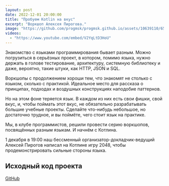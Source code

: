 ```yaml
---
layout: post
date: 2022-12-01 20:00:00
title: "Пробуем Kotlin на вкус"
excerpt: "Воркшоп Алексея Пирогова."
image: "https://github.com/progmsk/progmsk.github.io/assets/10639110/6543d971-15e6-4547-9903-c888bea202d1"
videos:
  - "https://www.youtube.com/embed/V2YqLtD3HoU"
---
```


Знакомство с языками программирования бывает разным. Можно погрузиться в серьёзных проект, в котором, помимо языка, нужно держать в голове тестирование, архитектуру, системную библиотеку и даже, вероятно, такие штуки, как HTTP, JSON и SQL.

Воркшопы с продолжением хороши тем, что знакомят не столько с языком, сколько с практикой. Идеальное место для рассказа о принципах, подходах и воздушных конструкциях наподобие паттернов.

Но на этом фоне теряется язык. В каждом из них есть свои фишки, свой вкус, и, чтобы поймать этот вкус, не обязательно разрабатывать большие учебные проекты. Сделайте что-нибудь небольшое, но достаточно трудное, и вы поймёте, чего стоит язык на практике.

Мы, в клубе программистов, решили провести серию воркшопов, посвящённых разным языкам. И начнём с Котлина.

1 декабря в 19:00 наш бессменный организатор-докладчик-ведущий Алексей Пирогов написал на Котлине игру 2048, чтобы продемонстрировать сильные стороны языка.

## Исходный код проекта

[GitHub](https://github.com/astynax/game2048.kt)
